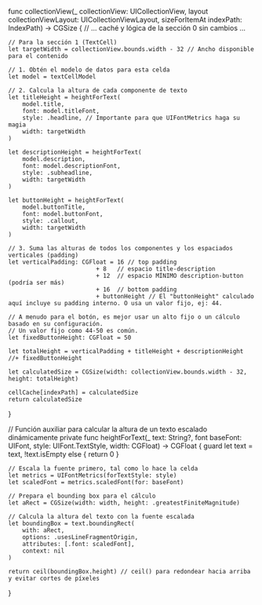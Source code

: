 func collectionView(_ collectionView: UICollectionView, layout collectionViewLayout: UICollectionViewLayout, sizeForItemAt indexPath: IndexPath) -> CGSize {
    // ... caché y lógica de la sección 0 sin cambios ...

    // Para la sección 1 (TextCell)
    let targetWidth = collectionView.bounds.width - 32 // Ancho disponible para el contenido

    // 1. Obtén el modelo de datos para esta celda
    let model = textCellModel
    
    // 2. Calcula la altura de cada componente de texto
    let titleHeight = heightForText(
        model.title,
        font: model.titleFont,
        style: .headline, // Importante para que UIFontMetrics haga su magia
        width: targetWidth
    )
    
    let descriptionHeight = heightForText(
        model.description,
        font: model.descriptionFont,
        style: .subheadline,
        width: targetWidth
    )
    
    let buttonHeight = heightForText(
        model.buttonTitle,
        font: model.buttonFont,
        style: .callout,
        width: targetWidth
    )

    // 3. Suma las alturas de todos los componentes y los espaciados verticales (padding)
    let verticalPadding: CGFloat = 16 // top padding
                             + 8   // espacio title-description
                             + 12  // espacio MÍNIMO description-button (podría ser más)
                             + 16  // bottom padding
                             + buttonHeight // El "buttonHeight" calculado aquí incluye su padding interno. O usa un valor fijo, ej: 44.

    // A menudo para el botón, es mejor usar un alto fijo o un cálculo basado en su configuración.
    // Un valor fijo como 44-50 es común.
    let fixedButtonHeight: CGFloat = 50 
    
    let totalHeight = verticalPadding + titleHeight + descriptionHeight //+ fixedButtonHeight
    
    let calculatedSize = CGSize(width: collectionView.bounds.width - 32, height: totalHeight)
    
    cellCache[indexPath] = calculatedSize
    return calculatedSize
}

// Función auxiliar para calcular la altura de un texto escalado dinámicamente
private func heightForText(_ text: String?, font baseFont: UIFont, style: UIFont.TextStyle, width: CGFloat) -> CGFloat {
    guard let text = text, !text.isEmpty else { return 0 }
    
    // Escala la fuente primero, tal como lo hace la celda
    let metrics = UIFontMetrics(forTextStyle: style)
    let scaledFont = metrics.scaledFont(for: baseFont)
    
    // Prepara el bounding box para el cálculo
    let aRect = CGSize(width: width, height: .greatestFiniteMagnitude)
    
    // Calcula la altura del texto con la fuente escalada
    let boundingBox = text.boundingRect(
        with: aRect,
        options: .usesLineFragmentOrigin,
        attributes: [.font: scaledFont],
        context: nil
    )
    
    return ceil(boundingBox.height) // ceil() para redondear hacia arriba y evitar cortes de píxeles
}
